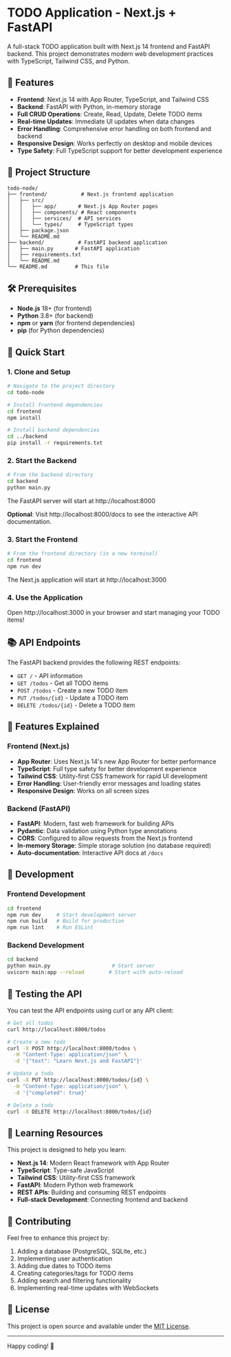 # TODO Application - Next.js + FastAPI

A full-stack TODO application built with Next.js 14 frontend and FastAPI backend. This project demonstrates modern web development practices with TypeScript, Tailwind CSS, and Python.

## 🚀 Features

- **Frontend**: Next.js 14 with App Router, TypeScript, and Tailwind CSS
- **Backend**: FastAPI with Python, in-memory storage
- **Full CRUD Operations**: Create, Read, Update, Delete TODO items
- **Real-time Updates**: Immediate UI updates when data changes
- **Error Handling**: Comprehensive error handling on both frontend and backend
- **Responsive Design**: Works perfectly on desktop and mobile devices
- **Type Safety**: Full TypeScript support for better development experience

## 📁 Project Structure

```
todo-node/
├── frontend/           # Next.js frontend application
│   ├── src/
│   │   ├── app/       # Next.js App Router pages
│   │   ├── components/ # React components
│   │   ├── services/  # API services
│   │   └── types/     # TypeScript types
│   ├── package.json
│   └── README.md
├── backend/           # FastAPI backend application
│   ├── main.py       # FastAPI application
│   ├── requirements.txt
│   └── README.md
└── README.md         # This file
```

## 🛠️ Prerequisites

- **Node.js** 18+ (for frontend)
- **Python** 3.8+ (for backend)
- **npm** or **yarn** (for frontend dependencies)
- **pip** (for Python dependencies)

## 🚀 Quick Start

### 1. Clone and Setup

```bash
# Navigate to the project directory
cd todo-node

# Install frontend dependencies
cd frontend
npm install

# Install backend dependencies
cd ../backend
pip install -r requirements.txt
```

### 2. Start the Backend

```bash
# From the backend directory
cd backend
python main.py
```

The FastAPI server will start at http://localhost:8000

**Optional**: Visit http://localhost:8000/docs to see the interactive API documentation.

### 3. Start the Frontend

```bash
# From the frontend directory (in a new terminal)
cd frontend
npm run dev
```

The Next.js application will start at http://localhost:3000

### 4. Use the Application

Open http://localhost:3000 in your browser and start managing your TODO items!

## 📚 API Endpoints

The FastAPI backend provides the following REST endpoints:

- `GET /` - API information
- `GET /todos` - Get all TODO items
- `POST /todos` - Create a new TODO item
- `PUT /todos/{id}` - Update a TODO item
- `DELETE /todos/{id}` - Delete a TODO item

## 🎨 Features Explained

### Frontend (Next.js)
- **App Router**: Uses Next.js 14's new App Router for better performance
- **TypeScript**: Full type safety for better development experience
- **Tailwind CSS**: Utility-first CSS framework for rapid UI development
- **Error Handling**: User-friendly error messages and loading states
- **Responsive Design**: Works on all screen sizes

### Backend (FastAPI)
- **FastAPI**: Modern, fast web framework for building APIs
- **Pydantic**: Data validation using Python type annotations
- **CORS**: Configured to allow requests from the Next.js frontend
- **In-memory Storage**: Simple storage solution (no database required)
- **Auto-documentation**: Interactive API docs at `/docs`

## 🔧 Development

### Frontend Development
```bash
cd frontend
npm run dev     # Start development server
npm run build   # Build for production
npm run lint    # Run ESLint
```

### Backend Development
```bash
cd backend
python main.py                    # Start server
uvicorn main:app --reload        # Start with auto-reload
```

## 🧪 Testing the API

You can test the API endpoints using curl or any API client:

```bash
# Get all todos
curl http://localhost:8000/todos

# Create a new todo
curl -X POST http://localhost:8000/todos \
  -H "Content-Type: application/json" \
  -d '{"text": "Learn Next.js and FastAPI"}'

# Update a todo
curl -X PUT http://localhost:8000/todos/{id} \
  -H "Content-Type: application/json" \
  -d '{"completed": true}'

# Delete a todo
curl -X DELETE http://localhost:8000/todos/{id}
```

## 📖 Learning Resources

This project is designed to help you learn:

- **Next.js 14**: Modern React framework with App Router
- **TypeScript**: Type-safe JavaScript
- **Tailwind CSS**: Utility-first CSS framework
- **FastAPI**: Modern Python web framework
- **REST APIs**: Building and consuming REST endpoints
- **Full-stack Development**: Connecting frontend and backend

## 🤝 Contributing

Feel free to enhance this project by:

1. Adding a database (PostgreSQL, SQLite, etc.)
2. Implementing user authentication
3. Adding due dates to TODO items
4. Creating categories/tags for TODO items
5. Adding search and filtering functionality
6. Implementing real-time updates with WebSockets

## 📄 License

This project is open source and available under the [MIT License](LICENSE).

---

Happy coding! 🎉
